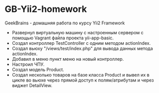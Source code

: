# GB-Yii2-homework
GeekBrains - домашняя работа по курсу Yii2 Framework

* Развернул виртуальную машину c настроенным сервером с помощью Vagrant файла проекта yii-app-basic.
* Создал контроллер TestController с одним методом actionIndex.
* Создал вьюху "/views/test/index.php" для вывода данных метода actionIndex.
* Добавил в меню пункт меню на новый контроллер.
* Настроил ЧПУ.
* Создал модель Product.
* Создал несколько товаров на базе класса Product и вывел их в цикле во вьюхе через прямой доступ к полям/атрибутам и через виджет DetailView.

